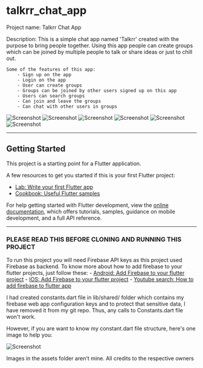 # talkrr_chat_app

Project name: Talkrr Chat App

Description: 
    This is a simple chat app named 'Talkrr' created with the purpose to bring people together. Using this app people can create groups which can be joined by multiple people to talk or share ideas or just to chill out.

    Some of the features of this app:
        - Sign up on the app
        - Login on the app
        - User can create groups
        - Groups can be joined by other users signed up on this app
        - Users can search groups
        - Can join and leave the groups
        - Can chat with other users in groups

![Screenshot](lib/shared/signup.jpg)
![Screenshot](lib/shared/login.jpg)
![Screenshot](lib/shared/creating_group.jpg)
![Screenshot](lib/shared/searching_group.jpg)
![Screenshot](lib/shared/exiting%20group.jpg)
![Screenshot](lib/shared/logout.jpg)

---------------------------------------------------------------------------------------------------------------------------------------

## Getting Started

This project is a starting point for a Flutter application.

A few resources to get you started if this is your first Flutter project:

- [Lab: Write your first Flutter app](https://docs.flutter.dev/get-started/codelab)
- [Cookbook: Useful Flutter samples](https://docs.flutter.dev/cookbook)

For help getting started with Flutter development, view the
[online documentation](https://docs.flutter.dev/), which offers tutorials,
samples, guidance on mobile development, and a full API reference.

---------------------------------------------------------------------------------------------------------------------------------------

### PLEASE READ THIS BEFORE CLONING AND RUNNING THIS PROJECT

To run this project you will need Firebase API keys as this project used Firebase as backend. To know more about how to add firebase to your flutter projects, just follow these: 
    - [Android: Add Firebase to your flutter project](https://firebase.google.com/docs/flutter/setup?platform=android)
    - [IOS: Add Firebase to your flutter project](https://firebase.google.com/docs/flutter/setup?platform=ios)
    - [Youtube search: How to add firebase to flutter app](https://www.youtube.com/results?search_query=how+to+add+firebase+to+flutter+app)

I had created constants.dart file in lib/shared/ folder which contains my firebase web app configuration keys and to protect that sensitive data, I have removed it from my git repo. Thus, any calls to Constants.dart file won't work.

However, if you are want to know my constant.dart file structure, here's one image to help you:

![Screenshot](lib/shared/constant_file_screenshot.jpg)

Images in the assets folder aren't mine. All credits to the respective owners